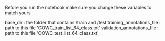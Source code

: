 Before you run the notebook make sure you change these variables to match yours

base_dir                    : the folder that contains /train and /test 
training_annotations_file   : path to this file 'COWC_train_list_64_class.txt'
validation_annotations_file : path to this file 'COWC_test_list_64_class.txt'
